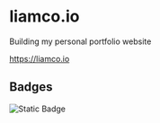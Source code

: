 # liamco.io

Building my personal portfolio website 

https://liamco.io

## Badges
![Static Badge](https://img.shields.io/badge/project-in_progress-blue)
